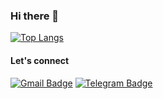 ### Hi there 👋


[![Top Langs](https://github-readme-stats.vercel.app/api/top-langs/?username=conradodarocha&layout=compact)](https://github.com/conradodarocha/github-readme-stats)


 #### Let's connect
  

[![Gmail Badge](https://img.shields.io/badge/Gmail-D14836?style=for-the-badge&logo=gmail&logoColor=white)](mailto:conrado.rocha3293@gmail.com)
[![Telegram Badge](https://img.shields.io/badge/Telegram-2CA5E0?style=for-the-badge&logo=telegram&logoColor=white)](https://t.me/ConradoDaRocha/)

